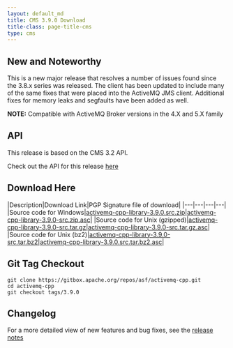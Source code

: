 ```yaml
---
layout: default_md
title: CMS 3.9.0 Download
title-class: page-title-cms
type: cms
---
```


New and Noteworthy
------------------

This is a new major release that resolves a number of issues found since the 3.8.x series was released.  The client has been updated to include many of the same fixes that were placed into the ActiveMQ JMS client.  Additional fixes for memory leaks and segfaults have been added as well. 

**NOTE:** Compatible with ActiveMQ Broker versions in the 4.X and 5.X family

API
---

This release is based on the CMS 3.2 API.

Check out the API for this release [here](../api_docs/activemqcpp-3.9.0/html)

Download Here
-------------

|Description|Download Link|PGP Signature file of download|
|---|---|---|---|
|Source code for Windows|[activemq-cpp-library-3.9.0.src.zip](http://archive.apache.org/dist/activemq/activemq-cpp/3.9.0/activemq-cpp-library-3.9.0-src.zip)|[activemq-cpp-library-3.9.0-src.zip.asc](http://archive.apache.org/dist/activemq/activemq-cpp/3.9.0/activemq-cpp-library-3.9.0-src.zip.asc)|
|Source code for Unix (gzipped)|[activemq-cpp-library-3.9.0-src.tar.gz](http://archive.apache.org/dist/activemq/activemq-cpp/3.9.0/activemq-cpp-library-3.9.0-src.tar.gz)|[activemq-cpp-library-3.9.0-src.tar.gz.asc](http://archive.apache.org/dist/activemq/activemq-cpp/3.9.0/activemq-cpp-library-3.9.0-src.tar.gz.asc)|
|Source code for Unix (bz2)|[activemq-cpp-library-3.9.0-src.tar.bz2](http://archive.apache.org/dist/activemq/activemq-cpp/3.9.0/activemq-cpp-library-3.9.0-src.tar.bz2)|[activemq-cpp-library-3.9.0.src.tar.bz2.asc](http://archive.apache.org/dist/activemq/activemq-cpp/3.9.0/activemq-cpp-library-3.9.0-src.tar.bz2.asc)|

Git Tag Checkout
----------------
```
git clone https://gitbox.apache.org/repos/asf/activemq-cpp.git  
cd activemq-cpp  
git checkout tags/3.9.0
```

Changelog
---------

For a more detailed view of new features and bug fixes, see the [release notes](https://issues.apache.org/jira/secure/ReleaseNote.jspa?projectId=12311207&styleName=Html&version=12324974)
